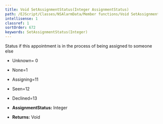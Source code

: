 ```yaml
---
title: Void SetAssignmentStatus(Integer AssignmentStatus)
path: /EJScript/Classes/NSAlarmData/Member functions/Void SetAssignmentStatus(Integer p_0)
intellisense: 1
classref: 1
sortOrder: 672
keywords: SetAssignmentStatus(Integer)
---
```



Status if this appointment is in the process of being assigned to someone else

* Unknown= 0
* None=1
* Assigning=11
* Seen=12
* Declined=13

* **AssignmentStatus:** Integer
* **Returns:** Void


